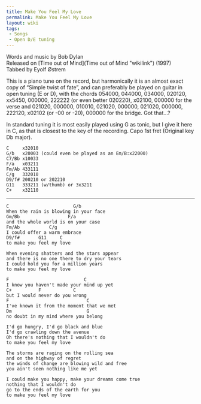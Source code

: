```yaml
---
title: Make You Feel My Love
permalink: Make You Feel My Love
layout: wiki
tags:
 - Songs
 - Open D/E tuning
---
```


Words and music by Bob Dylan  
Released on [Time out of Mind](Time out of Mind "wikilink") (1997)  
Tabbed by Eyolf Østrem

This is a piano tune on the record, but harmonically it is an almost
exact copy of “Simple twist of fate”, and can preferably be played on
guitar in open tuning (E or D), with the chords 054000, 044000, 034000,
020120, xx5450, 000000, 222222 (or even better 020220), x02100, 000000
for the verse and 021020, 000000, 010010, 021020, 000000, 021020,
000000, 222120, x02102 (or -00 or -20), 000000 for the bridge. Got
that...?

In standard tuning it is most easily played using G as tonic, but I give
it here in C, as that is closest to the key of the recording. Capo 1st
fret (Original key Db major).

    C     x32010
    G/b   x20003 (could even be played as an Em/B:x22000)
    C7/Bb x10033
    F/a   x03211
    Fm/Ab 433111
    C/g   332010
    D9/f# 200210 or 202210
    G11   333211 (w/thumb) or 3x3211
    C+    x32110

* * * * *

    C                        G/b
    When the rain is blowing in your face
    Gm/Bb                  F/a
    and the whole world is on your case
    Fm/Ab           C/g
    I could offer a warm embrace
    D9/f#       G11     C
    to make you feel my love

    When evening shatters and the stars appear
    and there is no one there to dry your tears
    I could hold you for a million years
    to make you feel my love

    F                            C
    I know you haven't made your mind up yet
    C+          F            C
    but I would never do you wrong
    F                             C
    I've known it from the moment that we met
    Dm                            G
    no doubt in my mind where you belong

    I'd go hungry, I'd go black and blue
    I'd go crawling down the avenue
    Oh there's nothing that I wouldn't do
    to make you feel my love

    The storms are raging on the rolling sea
    and on the highway of regret
    the winds of change are blowing wild and free
    you ain't seen nothing like me yet

    I could make you happy, make your dreams come true
    nothing that I wouldn't do
    go to the ends of the earth for you
    to make you feel my love
